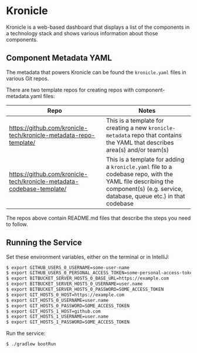 # Kronicle

Kronicle is a web-based dashboard that displays a list of the components in a technology stack and shows various 
information about those components.


## Component Metadata YAML

The metadata that powers Kronicle can be found the `kronicle.yaml` files in various Git repos. 

There are two template repos for creating repos with component-metadata.yaml files:

| Repo | Notes |
|---|---|
| https://github.com/kronicle-tech/kronicle-metadata-repo-template/ | This is a template for creating a new `kronicle-metadata` repo that contains the YAML that describes area(s) and/or team(s) |
| https://github.com/kronicle-tech/kronicle-metadata-codebase-template/ | This is a template for adding a `kronicle.yaml` file to a codebase repo, with the YAML file describing the component(s) (e.g. service, database, queue etc.) in that codebase |

The repos above contain README.md files that describe the steps you need to follow.  


## Running the Service

Set these environment variables, either on the terminal or in IntelliJ:

```bash
$ export GITHUB_USERS_0_USERNAME=some-user-name
$ export GITHUB_USERS_0_PERSONAL_ACCESS_TOKEN=some-personal-access-token
$ export BITBUCKET_SERVER_HOSTS_0_BASE_URL=https://example.com
$ export BITBUCKET_SERVER_HOSTS_0_USERNAME=user.name
$ export BITBUCKET_SERVER_HOSTS_0_PASSWORD=SOME_ACCESS_TOKEN
$ export GIT_HOSTS_0_HOST=https://example.com
$ export GIT_HOSTS_0_USERNAME=user.name
$ export GIT_HOSTS_0_PASSWORD=SOME_ACCESS_TOKEN
$ export GIT_HOSTS_1_HOST=github.com
$ export GIT_HOSTS_1_USERNAME=user.name
$ export GIT_HOSTS_1_PASSWORD=SOME_ACCESS_TOKEN
```

Run the service:

```bash
$ ./gradlew bootRun
```
